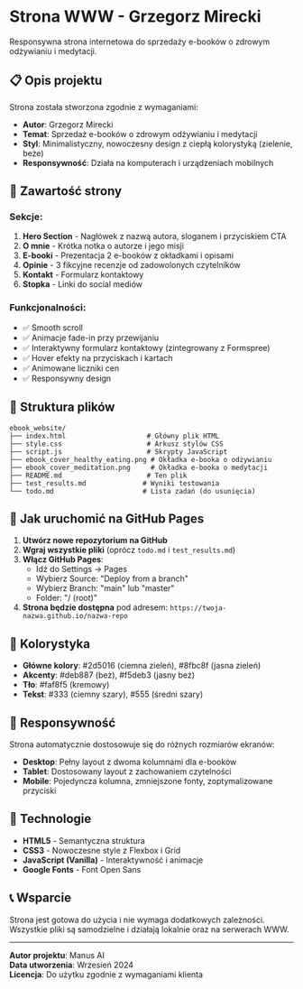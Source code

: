 # Strona WWW - Grzegorz Mirecki

Responsywna strona internetowa do sprzedaży e-booków o zdrowym odżywianiu i medytacji.

## 📋 Opis projektu

Strona została stworzona zgodnie z wymaganiami:
- **Autor**: Grzegorz Mirecki
- **Temat**: Sprzedaż e-booków o zdrowym odżywianiu i medytacji
- **Styl**: Minimalistyczny, nowoczesny design z ciepłą kolorystyką (zielenie, beże)
- **Responsywność**: Działa na komputerach i urządzeniach mobilnych

## 🎯 Zawartość strony

### Sekcje:
1. **Hero Section** - Nagłówek z nazwą autora, sloganem i przyciskiem CTA
2. **O mnie** - Krótka notka o autorze i jego misji
3. **E-booki** - Prezentacja 2 e-booków z okładkami i opisami
4. **Opinie** - 3 fikcyjne recenzje od zadowolonych czytelników
5. **Kontakt** - Formularz kontaktowy
6. **Stopka** - Linki do social mediów

### Funkcjonalności:
- ✅ Smooth scroll
- ✅ Animacje fade-in przy przewijaniu
- ✅ Interaktywny formularz kontaktowy (zintegrowany z Formspree)
- ✅ Hover efekty na przyciskach i kartach
- ✅ Animowane liczniki cen
- ✅ Responsywny design

## 📁 Struktura plików

```
ebook_website/
├── index.html                    # Główny plik HTML
├── style.css                     # Arkusz stylów CSS
├── script.js                     # Skrypty JavaScript
├── ebook_cover_healthy_eating.png # Okładka e-booka o odżywianiu
├── ebook_cover_meditation.png     # Okładka e-booka o medytacji
├── README.md                     # Ten plik
├── test_results.md              # Wyniki testowania
└── todo.md                      # Lista zadań (do usunięcia)
```

## 🚀 Jak uruchomić na GitHub Pages

1. **Utwórz nowe repozytorium na GitHub**
2. **Wgraj wszystkie pliki** (oprócz `todo.md` i `test_results.md`)
3. **Włącz GitHub Pages**:
   - Idź do Settings → Pages
   - Wybierz Source: "Deploy from a branch"
   - Wybierz Branch: "main" lub "master"
   - Folder: "/ (root)"
4. **Strona będzie dostępna** pod adresem: `https://twoja-nazwa.github.io/nazwa-repo`

## 🎨 Kolorystyka

- **Główne kolory**: #2d5016 (ciemna zieleń), #8fbc8f (jasna zieleń)
- **Akcenty**: #deb887 (beż), #f5deb3 (jasny beż)
- **Tło**: #faf8f5 (kremowy)
- **Tekst**: #333 (ciemny szary), #555 (średni szary)

## 📱 Responsywność

Strona automatycznie dostosowuje się do różnych rozmiarów ekranów:
- **Desktop**: Pełny layout z dwoma kolumnami dla e-booków
- **Tablet**: Dostosowany layout z zachowaniem czytelności
- **Mobile**: Pojedyncza kolumna, zmniejszone fonty, zoptymalizowane przyciski

## 🔧 Technologie

- **HTML5** - Semantyczna struktura
- **CSS3** - Nowoczesne style z Flexbox i Grid
- **JavaScript (Vanilla)** - Interaktywność i animacje
- **Google Fonts** - Font Open Sans

## 📞 Wsparcie

Strona jest gotowa do użycia i nie wymaga dodatkowych zależności. Wszystkie pliki są samodzielne i działają lokalnie oraz na serwerach WWW.

---

**Autor projektu**: Manus AI  
**Data utworzenia**: Wrzesień 2024  
**Licencja**: Do użytku zgodnie z wymaganiami klienta

